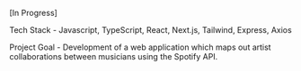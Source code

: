 [In Progress]

Tech Stack -
Javascript, TypeScript, React, Next.js, Tailwind, Express, Axios

Project Goal -
Development of a web application which maps out artist collaborations between musicians using the Spotify API.